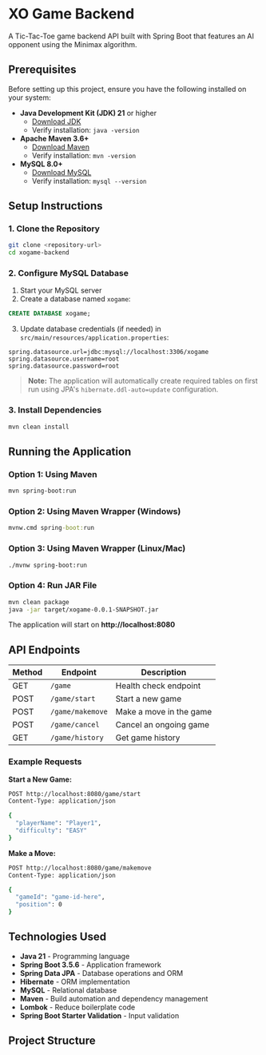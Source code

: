 # XO Game Backend

A Tic-Tac-Toe game backend API built with Spring Boot that features an AI opponent using the Minimax algorithm.

## Prerequisites

Before setting up this project, ensure you have the following installed on your system:

-   **Java Development Kit (JDK) 21** or higher
    -   [Download JDK](https://www.oracle.com/java/technologies/downloads/)
    -   Verify installation: `java -version`
-   **Apache Maven 3.6+**
    -   [Download Maven](https://maven.apache.org/download.cgi)
    -   Verify installation: `mvn -version`
-   **MySQL 8.0+**
    -   [Download MySQL](https://dev.mysql.com/downloads/mysql/)
    -   Verify installation: `mysql --version`

## Setup Instructions

### 1. Clone the Repository

```bash
git clone <repository-url>
cd xogame-backend
```

### 2. Configure MySQL Database

1. Start your MySQL server
2. Create a database named `xogame`:

```sql
CREATE DATABASE xogame;
```

3. Update database credentials (if needed) in `src/main/resources/application.properties`:

```properties
spring.datasource.url=jdbc:mysql://localhost:3306/xogame
spring.datasource.username=root
spring.datasource.password=root
```

> **Note:** The application will automatically create required tables on first run using JPA's `hibernate.ddl-auto=update` configuration.

### 3. Install Dependencies

```bash
mvn clean install
```

## Running the Application

### Option 1: Using Maven

```bash
mvn spring-boot:run
```

### Option 2: Using Maven Wrapper (Windows)

```cmd
mvnw.cmd spring-boot:run
```

### Option 3: Using Maven Wrapper (Linux/Mac)

```bash
./mvnw spring-boot:run
```

### Option 4: Run JAR File

```bash
mvn clean package
java -jar target/xogame-0.0.1-SNAPSHOT.jar
```

The application will start on **http://localhost:8080**

## API Endpoints

| Method | Endpoint         | Description             |
| ------ | ---------------- | ----------------------- |
| GET    | `/game`          | Health check endpoint   |
| POST   | `/game/start`    | Start a new game        |
| POST   | `/game/makemove` | Make a move in the game |
| POST   | `/game/cancel`   | Cancel an ongoing game  |
| GET    | `/game/history`  | Get game history        |

### Example Requests

**Start a New Game:**

```bash
POST http://localhost:8080/game/start
Content-Type: application/json

{
  "playerName": "Player1",
  "difficulty": "EASY"
}
```

**Make a Move:**

```bash
POST http://localhost:8080/game/makemove
Content-Type: application/json

{
  "gameId": "game-id-here",
  "position": 0
}
```

## Technologies Used

-   **Java 21** - Programming language
-   **Spring Boot 3.5.6** - Application framework
-   **Spring Data JPA** - Database operations and ORM
-   **Hibernate** - ORM implementation
-   **MySQL** - Relational database
-   **Maven** - Build automation and dependency management
-   **Lombok** - Reduce boilerplate code
-   **Spring Boot Starter Validation** - Input validation

## Project Structure
